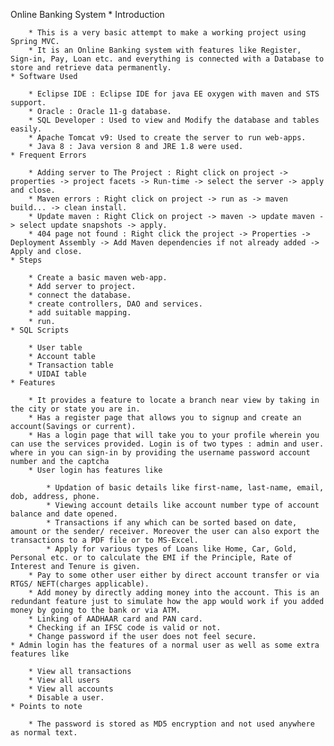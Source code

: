 Online Banking System
	* Introduction

		* This is a very basic attempt to make a working project using Spring MVC.
		* It is an Online Banking system with features like Register, Sign-in, Pay, Loan etc. and everything is connected with a Database to store and retrieve data permanently.
	* Software Used

		* Eclipse IDE : Eclipse IDE for java EE oxygen with maven and STS support.
		* Oracle : Oracle 11-g database.
		* SQL Developer : Used to view and Modify the database and tables easily.
		* Apache Tomcat v9: Used to create the server to run web-apps.
		* Java 8 : Java version 8 and JRE 1.8 were used.
	* Frequent Errors

		* Adding server to The Project : Right click on project -> properties -> project facets -> Run-time -> select the server -> apply and close.
		* Maven errors : Right click on project -> run as -> maven build... -> clean install.
		* Update maven : Right Click on project -> maven -> update maven -> select update snapshots -> apply.
		* 404 page not found : Right click the project -> Properties -> Deployment Assembly -> Add Maven dependencies if not already added -> Apply and close. 
	* Steps 

		* Create a basic maven web-app.
		* Add server to project.
		* connect the database.
		* create controllers, DAO and services.
		* add suitable mapping.
		* run.
	* SQL Scripts

		* User table
		* Account table
		* Transaction table
		* UIDAI table
	* Features

		* It provides a feature to locate a branch near view by taking in the city or state you are in.
		* Has a register page that allows you to signup and create an account(Savings or current).
		* Has a login page that will take you to your profile wherein you can use the services provided. Login is of two types : admin and user. where in you can sign-in by providing the username password account number and the captcha
		* User login has features like

			* Updation of basic details like first-name, last-name, email, dob, address, phone.
			* Viewing account details like account number type of account balance and date opened.
			* Transactions if any which can be sorted based on date, amount or the sender/ receiver. Moreover the user can also export the transactions to a PDF file or to MS-Excel.
			* Apply for various types of Loans like Home, Car, Gold, Personal etc. or to calculate the EMI if the Principle, Rate of Interest and Tenure is given.
		* Pay to some other user either by direct account transfer or via RTGS/ NEFT(charges applicable).
		* Add money by directly adding money into the account. This is an redundant feature just to simulate how the app would work if you added money by going to the bank or via ATM.
		* Linking of AADHAAR card and PAN card.
		* Checking if an IFSC code is valid or not.
		* Change password if the user does not feel secure.
	* Admin login has the features of a normal user as well as some extra features like

		* View all transactions
		* View all users
		* View all accounts 
		* Disable a user.
	* Points to note

		* The password is stored as MD5 encryption and not used anywhere as normal text.


